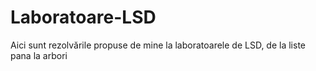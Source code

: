 # Laboratoare-LSD

Aici sunt rezolvările propuse de mine la laboratoarele de LSD, de la liste pana la arbori
